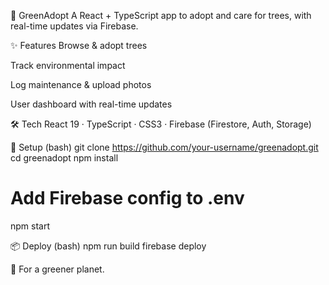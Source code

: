 🌳 GreenAdopt
A React + TypeScript app to adopt and care for trees, with real-time updates via Firebase.

✨ Features
Browse & adopt trees

Track environmental impact

Log maintenance & upload photos

User dashboard with real-time updates

🛠 Tech
React 19 · TypeScript · CSS3 · Firebase (Firestore, Auth, Storage)

🚀 Setup
(bash)
git clone https://github.com/your-username/greenadopt.git
cd greenadopt
npm install
# Add Firebase config to .env
npm start

📦 Deploy
(bash)
npm run build
firebase deploy

💚 For a greener planet.


